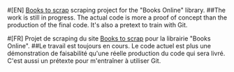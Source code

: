 #\[EN\] [Books to scrap](http://books.toscrape.com) scraping project for the "Books Online" library.
##The work is still in progress.
The actual code is more a proof of concept than the production of the final code.
It's also a pretext to train with Git.


#\[FR\] Projet de scraping du site [Books to scrap](http://books.toscrape.com) pour la librairie "Books Online".
##Le travail est toujours en cours.
Le code actuel est plus une démonstration de faisabilité qu'une réelle production du code qui sera livré.
C'est aussi un prétexte pour m'entraîner à utiliser Git.
